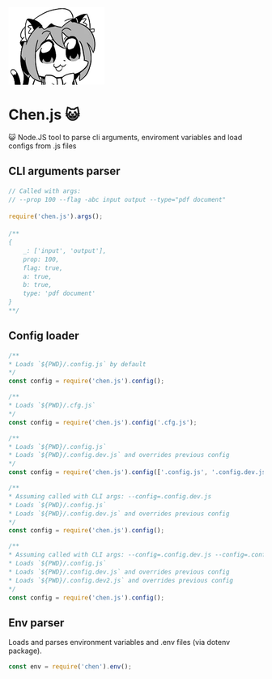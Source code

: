 ![Cheeen~](./img/chen.png)

# Chen.js :smiley_cat:

:smiley_cat: Node.JS tool to parse cli arguments, enviroment variables and load configs from .js files 

## CLI arguments parser

```js
// Called with args:
// --prop 100 --flag -abc input output --type="pdf document"

require('chen.js').args();

/**
{
	_: ['input', 'output'],
	prop: 100,
	flag: true,
	a: true,
	b: true,
	type: 'pdf document'
}
**/
```

## Config loader

```js
/**
* Loads `${PWD}/.config.js` by default
*/
const config = require('chen.js').config();
```

```js
/**
* Loads `${PWD}/.cfg.js`
*/
const config = require('chen.js').config('.cfg.js');
```

```js
/**
* Loads `${PWD}/.config.js`
* Loads `${PWD}/.config.dev.js` and overrides previous config
*/
const config = require('chen.js').config(['.config.js', '.config.dev.js']);
```

```js
/**
* Assuming called with CLI args: --config=.config.dev.js
* Loads `${PWD}/.config.js`
* Loads `${PWD}/.config.dev.js` and overrides previous config
*/
const config = require('chen.js').config();
```

```js
/**
* Assuming called with CLI args: --config=.config.dev.js --config=.config.dev2.js
* Loads `${PWD}/.config.js`
* Loads `${PWD}/.config.dev.js` and overrides previous config
* Loads `${PWD}/.config.dev2.js` and overrides previous config
*/
const config = require('chen.js').config();
```

## Env parser

Loads and parses environment variables and .env files (via dotenv package).

```js
const env = require('chen').env();
```
